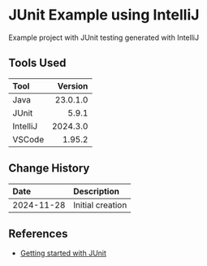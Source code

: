 # JUnit Example using IntelliJ
Example project with JUnit testing generated with IntelliJ
## Tools Used

| Tool     |  Version |
|:---------|---------:|
| Java     | 23.0.1.0 |
| JUnit    |    5.9.1 |
| IntelliJ | 2024.3.0 |
| VSCode   |   1.95.2 |

## Change History

| Date       | Description      |
|:-----------|:-----------------|
| 2024-11-28 | Initial creation |

## References
* [Getting started with JUnit](https://www.jetbrains.com/help/idea/junit.html#intellij)
